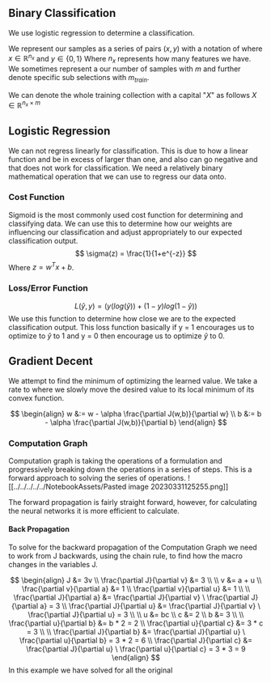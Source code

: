 ## Binary Classification 
We use logistic regression to determine a classification. 

We represent our samples as a series of pairs $(x, y)$ with a notation of where $x \in \mathbb{R}^{n_x}$ and $y \in \{0,1\}$ 
Where $n_x$ represents how many features we have. We sometimes represent a our number of samples with $m$ and further denote specific sub selections with $m_{train}$.

We can denote the whole training collection with a capital "$X$" as follows $X \in \mathbb{R}^{n_x\times m}$ 

## Logistic Regression
We can not regress linearly for classification. This is due to how a linear function and be in excess of larger than one, and also can go negative and that does not work for classification. We need a relatively binary mathematical operation that we can use to regress our data onto.

### Cost Function
Sigmoid is the most commonly used cost function for determining and classifying data. We can use this to determine how our weights are influencing our classification and adjust appropriately to our expected classification output.
$$
\sigma(z) = \frac{1}{1+e^{-z}}
$$
Where $z = w^T x + b$.

### Loss/Error Function
$$
L(\hat{y},y)=(y(log(\hat{y})) + (1-y)log(1-\hat{y}))
$$
We use this function to determine how close we are to the expected classification output. This loss function basically if y = 1 encourages us to optimize to $\hat{y}$ to 1 and y = 0 then encourage us to optimize $\hat{y}$ to 0.

## Gradient Decent
We attempt to find the minimum of optimizing the learned value. We take a rate to where we slowly move the desired value to its local minimum of its convex function.

$$
\begin{align}
w &:= w - \alpha \frac{\partial J(w,b)}{\partial w} \\
b &:= b - \alpha \frac{\partial J(w,b)}{\partial b}
\end{align}
$$

### Computation Graph
Computation graph is taking the operations of a formulation and progressively breaking down the operations in a series of steps. This is a forward approach to solving the series of operations.
![[../../../../../NotebookAssets/Pasted image 20230331125255.png]]

The forward propagation is fairly straight forward, however, for calculating the neural networks it is more efficient to calculate.

#### Back Propagation 
To solve for the backward propagation of the Computation Graph we need to work from J backwards, using the chain rule, to find how the macro changes in the variables J.

$$
\begin{align}
J &= 3v \\
\frac{\partial J}{\partial v} &= 3 \\ \\
v &= a + u \\
\frac{\partial v}{\partial a} &= 1 \\
\frac{\partial v}{\partial u} &= 1 \\ \\
\frac{\partial J}{\partial a} &= \frac{\partial J}{\partial v} \ 
\frac{\partial J}{\partial a} = 3 \\
\frac{\partial J}{\partial u} &= \frac{\partial J}{\partial v} \ 
\frac{\partial J}{\partial u} = 3 \\ \\
u &= bc \\ 
c &= 2 \\
b &= 3 \\ \\
\frac{\partial u}{\partial b} &= b * 2 = 2 \\
\frac{\partial u}{\partial c} &= 3 * c = 3 \\ \\
\frac{\partial J}{\partial b} &= \frac{\partial J}{\partial u} \ \frac{\partial u}{\partial b} = 3 * 2 = 6 \\
\frac{\partial J}{\partial c} &= \frac{\partial J}{\partial u} \ \frac{\partial u}{\partial c} = 3 * 3 = 9
\end{align}
$$
In this example we have solved for all the original 
